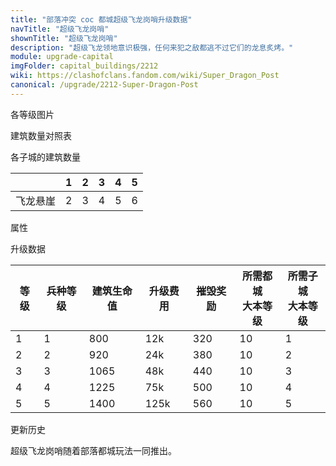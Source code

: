```yaml
---
title: "部落冲突 coc 都城超级飞龙岗哨升级数据"
navTitle: "超级飞龙岗哨"
shownTitle: "超级飞龙岗哨"
description: "超级飞龙领地意识极强，任何来犯之敌都逃不过它们的龙息炙烤。"
module: upgrade-capital
imgFolder: capital_buildings/2212
wiki: https://clashofclans.fandom.com/wiki/Super_Dragon_Post
canonical: /upgrade/2212-Super-Dragon-Post
---
```


<UnitInfo :folder="$frontmatter.imgFolder" imgSrc="Super_Dragon_Post4.png" :imgAlt="$frontmatter.navTitle" :description="$frontmatter.description" :isSmallImg="true" />

<SmallTitle>各等级图片</SmallTitle>

<Panel>
    <UnitImgGroup :folder="$frontmatter.imgFolder">
        <UnitImg imgTitle="废墟" imgSrc="Guard_Post_Ruin.png" />
        <UnitImg imgTitle="1 级" imgSrc="Super_Dragon_Post1.png" />
        <UnitImg imgTitle="2 级" imgSrc="Super_Dragon_Post2.png" />
        <UnitImg imgTitle="3 级" imgSrc="Super_Dragon_Post3.png" />
        <UnitImg imgTitle="4 - 5 级" imgSrc="Super_Dragon_Post4.png" />      
    </UnitImgGroup>
</Panel>

<SmallTitle>建筑数量对照表</SmallTitle>

<BuildingNum>
    <BuildingNumRow title="大本等级" num="1 - 9, 10" />
    <BuildingNumRow title="建筑数量" num="0, 1" />
</BuildingNum>

<SmallTitle>各子城的建筑数量</SmallTitle>

<DistrictTable>

|             |   1   |   2   |   3   |   4   |   5   |
|     ---     |  ---  |  ---  |  ---  |  ---  |  ---  |
|   飞龙悬崖   |   2   |   3   |   4   |   5   |   6   |

</DistrictTable>

<SmallTitle>属性</SmallTitle>

<UnitProperties>
    <UnitProperty pKey="占地面积" pValue="3×3" />
    <UnitProperty pKey="判定面积" pValue="2×2" :isJudgeSquare="true" />
    <UnitProperty pKey="守家兵种" pValue="<a href='/upgrade/200c-Super-Dragon'>超级飞龙</a>" />
    <UnitProperty pKey="兵种数量" pValue="1" />
</UnitProperties>

<SmallTitle>升级数据</SmallTitle>

<script setup>
const tableExtraInfo = [
    {
        "column": 3,
        "type": "cost",
        "icon": "Gold3",
        "noGoldPass": true
    },
    {
        "column": 4,
        "type": "number",
        "icon": "Gold3",
        "noGoldPass": true
    }
];
</script>

<UnitTable :tableExtraInfo="tableExtraInfo">

| 等级 | 兵种等级 | 建筑生命值 | 升级费用 | 摧毁奖励 | 所需都城<br>大本等级 | 所需子城<br>大本等级 |
| ---- |   ---   |    ---    |   ---   |    ---   |         ---         |         ---        |
|   1  |     1   |    800    |   12k   |    320   |         10          |          1         |
|   2  |     2   |    920    |   24k   |    380   |         10          |          2         |
|   3  |     3   |   1065    |   48k   |    440   |         10          |          3         |
|   4  |     4   |   1225    |   75k   |    500   |         10          |          4         |
|   5  |     5   |   1400    |  125k   |    560   |         10          |          5         |
</UnitTable>

<SmallTitle>更新历史</SmallTitle>

<Timeline>
    <TimelineItem date="2022/05/02">
        <TimelineRow>超级飞龙岗哨随着部落都城玩法一同推出。</TimelineRow>
    </TimelineItem>
    <TimelineItem :historyBottom="true" />
</Timeline>